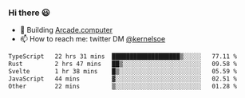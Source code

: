### Hi there 😃

- 🔨 Building [Arcade.computer](https://arcade.computer)
- 📫 How to reach me: twitter DM [@kernelsoe](https://twitter.com/kernelsoe)

<!--START_SECTION:waka-->

```txt
TypeScript   22 hrs 31 mins  ███████████████████▒░░░░░   77.11 %
Rust         2 hrs 47 mins   ██▒░░░░░░░░░░░░░░░░░░░░░░   09.58 %
Svelte       1 hr 38 mins    █▒░░░░░░░░░░░░░░░░░░░░░░░   05.59 %
JavaScript   44 mins         ▓░░░░░░░░░░░░░░░░░░░░░░░░   02.51 %
Other        22 mins         ▒░░░░░░░░░░░░░░░░░░░░░░░░   01.28 %
```

<!--END_SECTION:waka-->
